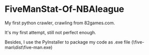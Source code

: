# FiveManStat-Of-NBAleague

My first python crawler, crawling from 82games.com.

It's my first attempt, still not perfect enough.

Besides, I use the PyInstaller to package my code as .exe file (\five-man\dist\five-man.exe)
